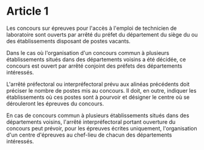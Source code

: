 # Article 1

Les concours sur épreuves pour l'accès à l'emploi de technicien de laboratoire sont ouverts par arrêté du préfet du département du siège du ou des établissements disposant de postes vacants.

Dans le cas où l'organisation d'un concours commun à plusieurs établissements situés dans des départements voisins a été décidée, ce concours est ouvert par arrêté conjoint des préfets des départements intéressés.

L'arrêté préfectoral ou interpréfectoral prévu aux alinéas précédents doit préciser le nombre de postes mis au concours. Il doit, en outre, indiquer les établissements où ces postes sont à pourvoir et désigner le centre où se dérouleront les épreuves du concours.

En cas de concours commun à plusieurs établissements situés dans des départements voisins, l'arrêté interpréfectoral portant ouverture du concours peut prévoir, pour les épreuves écrites uniquement, l'organisation d'un centre d'épreuves au chef-lieu de chacun des départements intéressés.
